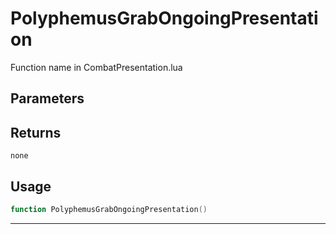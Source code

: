 # PolyphemusGrabOngoingPresentation
Function name in CombatPresentation.lua
## Parameters

## Returns
`none`
## Usage
```lua
function PolyphemusGrabOngoingPresentation()
```
---
